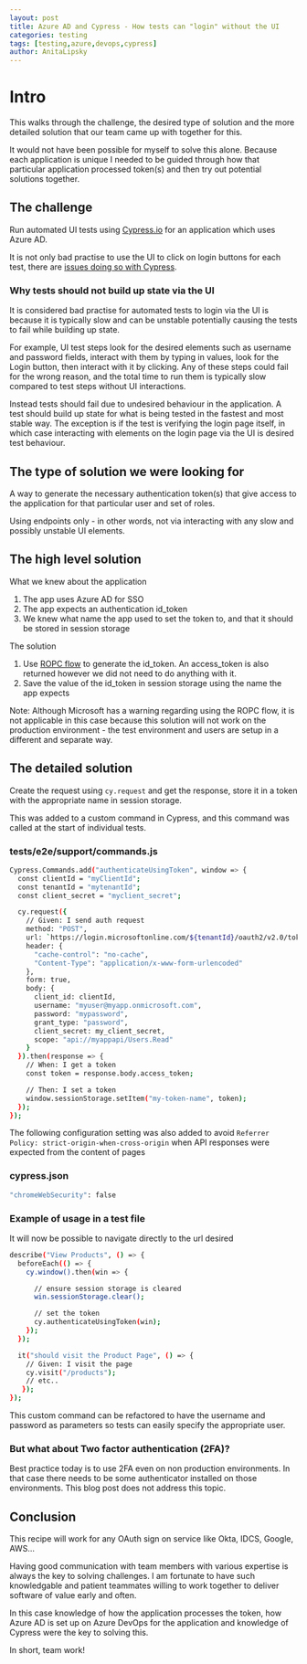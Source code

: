 ```yaml
---
layout: post
title: Azure AD and Cypress - How tests can "login" without the UI
categories: testing
tags: [testing,azure,devops,cypress]
author: AnitaLipsky 
---
```


# Intro

This walks through the challenge, the desired type of solution and the more detailed solution that our team came up with together for this.

It would not have been possible for myself to solve this alone.  Because each application is unique I needed to be guided through how that particular application processed token(s) and then try out potential solutions together.


## The challenge
Run automated UI tests using [Cypress.io](https://www.cypress.io/) for an application which uses Azure AD.

It is not only bad practise to use the UI to click on login buttons for each test, there are [issues doing so with Cypress](https://github.com/cypress-io/cypress/issues/1342).


### Why tests should not build up state via the UI

It is considered bad practise for automated tests to login via the UI is because it is typically slow and can be unstable potentially causing the tests to fail while building up state.

For example, UI test steps look for the desired elements such as username and password fields, interact with them by typing in values, look for the Login button, then interact with it by clicking.  Any of these steps could fail for the wrong reason, and the total time to run them is typically slow compared to test steps without UI interactions.

Instead tests should fail due to undesired behaviour in the application. A test should build up state for what is being tested in the fastest and most stable way.  The exception is if the test is verifying the login page itself, in which case interacting with elements on the login page via the UI is desired test behaviour.


## The type of solution we were looking for
A way to generate the necessary authentication token(s) that give access to the application for that particular user and set of roles.

Using endpoints only - in other words, not via interacting with any slow and possibly unstable UI elements.

## The high level solution


What we knew about the application

1. The app uses Azure AD for SSO
1. The app expects an authentication id_token
1. We knew what name the app used to set the token to, and that it should be stored in session storage

The solution

1. Use [ROPC flow](https://docs.microsoft.com/en-us/azure/active-directory/develop/v2-oauth-ropc#authorization-request) to generate the id_token. An access_token is also returned however we did not need to do anything with it.
2. Save the value of the id_token in session storage using the name the app expects

Note: Although Microsoft has a warning regarding using the ROPC flow, it is not applicable in this case because this solution will not work on the production environment - the test environment and users are setup in a different and separate way.

## The detailed solution

Create the request using ```cy.request``` and get the response, store it in a token with the appropriate name in session storage.

This was added to a custom command in Cypress, and this command was called at the start of individual tests.

### tests/e2e/support/commands.js


```bash
Cypress.Commands.add("authenticateUsingToken", window => {
  const clientId = "myClientId";
  const tenantId = "mytenantId";
  const client_secret = "myclient_secret";

  cy.request({
    // Given: I send auth request
    method: "POST",
    url: `https://login.microsoftonline.com/${tenantId}/oauth2/v2.0/token`,
    header: {
      "cache-control": "no-cache",
      "Content-Type": "application/x-www-form-urlencoded"
    },
    form: true,
    body: {
      client_id: clientId,
      username: "myuser@myapp.onmicrosoft.com",
      password: "mypassword",
      grant_type: "password",
      client_secret: my_client_secret,
      scope: "api://myappapi/Users.Read"
    }
  }).then(response => {
    // When: I get a token
    const token = response.body.access_token;

    // Then: I set a token
    window.sessionStorage.setItem("my-token-name", token);
  });
});
```

The following configuration setting was also added to avoid ```Referrer Policy: strict-origin-when-cross-origin``` when API responses were expected from the content of pages

### cypress.json

```bash
"chromeWebSecurity": false
```

### Example of usage in a test file

It will now be possible to navigate directly to the url desired

```bash
describe("View Products", () => {
  beforeEach(() => {
    cy.window().then(win => {

      // ensure session storage is cleared
      win.sessionStorage.clear();

      // set the token
      cy.authenticateUsingToken(win);
    });
  });

  it("should visit the Product Page", () => {
    // Given: I visit the page
    cy.visit("/products");
    // etc..
   });
});
```

This custom command can be refactored to have the username and password as parameters so tests can easily specify the appropriate user.


### But what about Two factor authentication (2FA)?

Best practice today is to use 2FA even on non production environments.  In that case there needs to be some authenticator installed on those environments.  This blog post does not address this topic.


## Conclusion

This recipe will work for any OAuth sign on service like Okta, IDCS, Google, AWS...

Having good communication with team members with various expertise is always the key to solving challenges.  I am fortunate to have such knowledgable and patient teammates willing to work together to deliver software of value early and often.

In this case knowledge of how the application processes the token, how Azure AD is set up on Azure DevOps for the application and knowledge of Cypress were the key to solving this.

In short, team work!